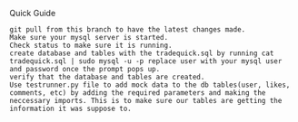 Quick Guide

    git pull from this branch to have the latest changes made.
    Make sure your mysql server is started.
    Check status to make sure it is running.
    create database and tables with the tradequick.sql by running cat tradequick.sql | sudo mysql -u -p replace user with your mysql user and password once the prompt pops up.
    verify that the database and tables are created.
    Use testrunner.py file to add mock data to the db tables(user, likes, comments, etc) by adding the required parameters and making the neccessary imports. This is to make sure our tables are getting the information it was suppose to.
